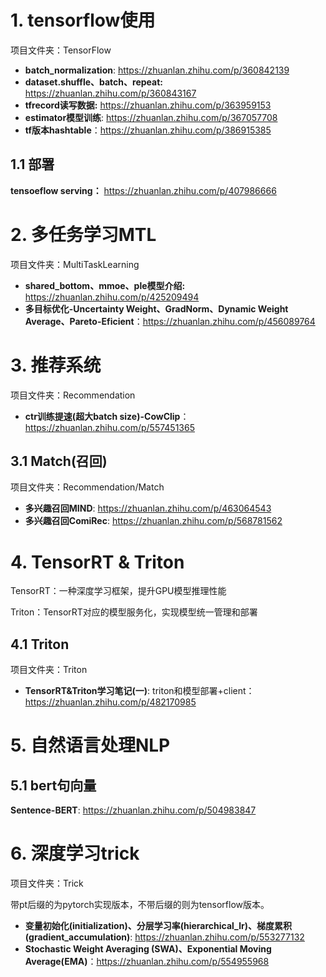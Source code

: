 # 1. tensorflow使用

项目文件夹：TensorFlow

- **batch_normalization**: https://zhuanlan.zhihu.com/p/360842139
- **dataset.shuffle、batch、repeat:** https://zhuanlan.zhihu.com/p/360843167
- **tfrecord读写数据:** https://zhuanlan.zhihu.com/p/363959153
- **estimator模型训练**: https://zhuanlan.zhihu.com/p/367057708
- **tf版本hashtable**：https://zhuanlan.zhihu.com/p/386915385

## 1.1 部署

**tensoeflow serving：** https://zhuanlan.zhihu.com/p/407986666

# 2. 多任务学习MTL

项目文件夹：MultiTaskLearning

- **shared_bottom、mmoe、ple模型介绍:** https://zhuanlan.zhihu.com/p/425209494
- **多目标优化-Uncertainty Weight、GradNorm、Dynamic Weight Average、Pareto-Eficient**：https://zhuanlan.zhihu.com/p/456089764

# 3. 推荐系统

项目文件夹：Recommendation

- **ctr训练提速(超大batch size)-CowClip**：https://zhuanlan.zhihu.com/p/557451365

## 3.1 Match(召回)

项目文件夹：Recommendation/Match

- **多兴趣召回MIND**: https://zhuanlan.zhihu.com/p/463064543
- **多兴趣召回ComiRec**: https://zhuanlan.zhihu.com/p/568781562

# 4. TensorRT & Triton
TensorRT：一种深度学习框架，提升GPU模型推理性能

Triton：TensorRT对应的模型服务化，实现模型统一管理和部署

## 4.1 Triton

项目文件夹：Triton

- **TensorRT&Triton学习笔记(一)**: triton和模型部署+client：https://zhuanlan.zhihu.com/p/482170985

# 5. 自然语言处理NLP

## 5.1 bert句向量

**Sentence-BERT**: https://zhuanlan.zhihu.com/p/504983847

# 6. 深度学习trick

项目文件夹：Trick

带pt后缀的为pytorch实现版本，不带后缀的则为tensorflow版本。

- **变量初始化(initialization)、分层学习率(hierarchical_lr)、梯度累积(gradient_accumulation)**: https://zhuanlan.zhihu.com/p/553277132
- **Stochastic Weight Averaging (SWA)、Exponential Moving Average(EMA)**：https://zhuanlan.zhihu.com/p/554955968

